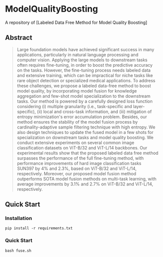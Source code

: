 # ModelQualityBoosting

A repository of [Labeled Data Free Method for Model Quality Boosting]


## Abstract
> Large foundation models have achieved significant success in many applications, particularly in natural language processing and computer vision. Applying the large models to downstream tasks often requires fine-tuning, in order to boost the predictive accuracy on the tasks. However, the fine-tuning process needs labeled data and extensive training, which can be impractical for niche tasks like rare object detection or specialized medical applications. To address these challenges, we propose a labeled data-free method to boost model quality, by incorporating model fusion for knowledge aggregation and few-shot model specialization to the downstream tasks. Our method is powered by a carefully designed loss function considering (i) multiple granularity (i.e., task-specific and layer-specific), (ii) local and cross-task information, and (iii) mitigation of entropy minimization's error accumulation problem. Besides, our method ensures the stability of the model fusion process by cardinality-adaptive sample filtering technique with high entropy. We also design techniques to update the fused model in a few shots for specialization on downstream tasks and model quality boosting. We conduct extensive experiments on several common image classification datasets on ViT-B/32 and ViT-L/14 backbones. Our experimental results show that the proposed labeled data free method surpasses the performance of the full fine-tuning method, with performance improvements of hard image classification tasks SUN397 by 4\% and 2.3\%, based on ViT-B/32 and ViT-L/14, respectively. Moreover, our proposed model fusion method outperforms SOTA model fusion methods on multi-task learning, with average improvements by 3.1\% and 2.7\% on ViT-B/32 and ViT-L/14, respectively.


## Quick Start

### Installation
```
pip install -r requirements.txt
```

### Quick Start
```
bash fuse.sh
```

